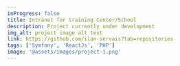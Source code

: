 ```yaml
---
inProgress: false
title: Intranet for training Center/School
description: Project currently under development
img_alt: project image alt text
link: https://github.com/ilan-servais?tab=repositories
tags: ['Symfony', 'ReactJs', 'PHP']
image: '@assets/images/project-1.png'
---
```

